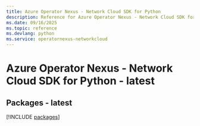 ```yaml
---
title: Azure Operator Nexus - Network Cloud SDK for Python
description: Reference for Azure Operator Nexus - Network Cloud SDK for Python
ms.date: 09/16/2025
ms.topic: reference
ms.devlang: python
ms.service: operatornexus-networkcloud
---
```

# Azure Operator Nexus - Network Cloud SDK for Python - latest
## Packages - latest
[!INCLUDE [packages](operator-nexus---network-cloud-index.md)]